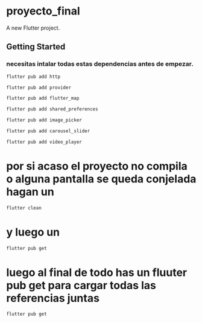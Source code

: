 # proyecto_final

A new Flutter project.

## Getting Started

### necesitas intalar todas estas dependencias antes de empezar.

```bash
flutter pub add http
```

```bash
flutter pub add provider
```

```bash
flutter pub add flutter_map
```

```bash
flutter pub add shared_preferences
```

```bash
flutter pub add image_picker
```

```bash
flutter pub add carousel_slider
```
```bash
flutter pub add video_player
```



# por si acaso el proyecto no compila o alguna pantalla se queda conjelada hagan un 

```bash
flutter clean
```
# y luego un

```bash
flutter pub get
```
 
# luego al final de todo has un fluuter pub get para cargar todas las referencias juntas



```bash
flutter pub get
```
